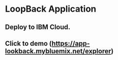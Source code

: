 # LoopBack Application
## Deploy to IBM Cloud.
## Click to demo (https://app-lookback.mybluemix.net/explorer)
